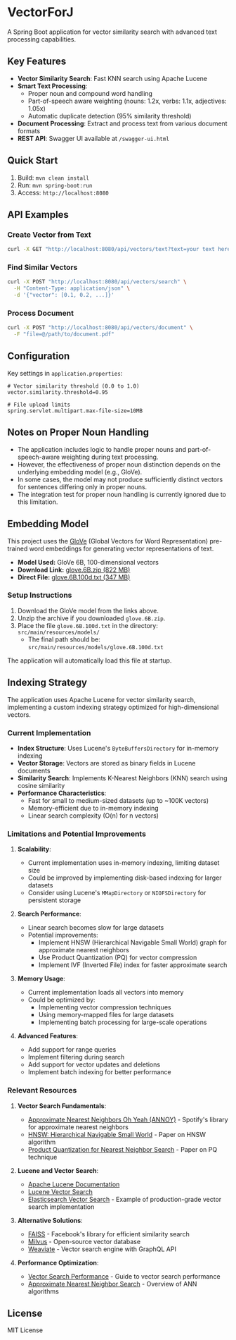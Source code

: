 # VectorForJ

A Spring Boot application for vector similarity search with advanced text processing capabilities.

## Key Features

- **Vector Similarity Search**: Fast KNN search using Apache Lucene
- **Smart Text Processing**:
  - Proper noun and compound word handling
  - Part-of-speech aware weighting (nouns: 1.2x, verbs: 1.1x, adjectives: 1.05x)
  - Automatic duplicate detection (95% similarity threshold)
- **Document Processing**: Extract and process text from various document formats
- **REST API**: Swagger UI available at `/swagger-ui.html`

## Quick Start

1. Build: `mvn clean install`
2. Run: `mvn spring-boot:run`
3. Access: `http://localhost:8080`

## API Examples

### Create Vector from Text
```bash
curl -X GET "http://localhost:8080/api/vectors/text?text=your text here"
```

### Find Similar Vectors
```bash
curl -X POST "http://localhost:8080/api/vectors/search" \
  -H "Content-Type: application/json" \
  -d '{"vector": [0.1, 0.2, ...]}'
```

### Process Document
```bash
curl -X POST "http://localhost:8080/api/vectors/document" \
  -F "file=@/path/to/document.pdf"
```

## Configuration

Key settings in `application.properties`:
```properties
# Vector similarity threshold (0.0 to 1.0)
vector.similarity.threshold=0.95

# File upload limits
spring.servlet.multipart.max-file-size=10MB
```

## Notes on Proper Noun Handling

- The application includes logic to handle proper nouns and part-of-speech-aware weighting during text processing.
- However, the effectiveness of proper noun distinction depends on the underlying embedding model (e.g., GloVe).
- In some cases, the model may not produce sufficiently distinct vectors for sentences differing only in proper nouns.
- The integration test for proper noun handling is currently ignored due to this limitation.

## Embedding Model

This project uses the [GloVe](https://nlp.stanford.edu/projects/glove/) (Global Vectors for Word Representation) pre-trained word embeddings for generating vector representations of text.

- **Model Used:** GloVe 6B, 100-dimensional vectors
- **Download Link:** [glove.6B.zip (822 MB)](https://nlp.stanford.edu/data/glove.6B.zip)
- **Direct File:** [glove.6B.100d.txt (347 MB)](https://nlp.stanford.edu/data/glove.6B.100d.txt)

### Setup Instructions
1. Download the GloVe model from the links above.
2. Unzip the archive if you downloaded `glove.6B.zip`.
3. Place the file `glove.6B.100d.txt` in the directory: `src/main/resources/models/`
   - The final path should be: `src/main/resources/models/glove.6B.100d.txt`

The application will automatically load this file at startup.

## Indexing Strategy

The application uses Apache Lucene for vector similarity search, implementing a custom indexing strategy optimized for high-dimensional vectors.

### Current Implementation

- **Index Structure**: Uses Lucene's `ByteBuffersDirectory` for in-memory indexing
- **Vector Storage**: Vectors are stored as binary fields in Lucene documents
- **Similarity Search**: Implements K-Nearest Neighbors (KNN) search using cosine similarity
- **Performance Characteristics**:
  - Fast for small to medium-sized datasets (up to ~100K vectors)
  - Memory-efficient due to in-memory indexing
  - Linear search complexity (O(n) for n vectors)

### Limitations and Potential Improvements

1. **Scalability**:
   - Current implementation uses in-memory indexing, limiting dataset size
   - Could be improved by implementing disk-based indexing for larger datasets
   - Consider using Lucene's `MMapDirectory` or `NIOFSDirectory` for persistent storage

2. **Search Performance**:
   - Linear search becomes slow for large datasets
   - Potential improvements:
     - Implement HNSW (Hierarchical Navigable Small World) graph for approximate nearest neighbors
     - Use Product Quantization (PQ) for vector compression
     - Implement IVF (Inverted File) index for faster approximate search

3. **Memory Usage**:
   - Current implementation loads all vectors into memory
   - Could be optimized by:
     - Implementing vector compression techniques
     - Using memory-mapped files for large datasets
     - Implementing batch processing for large-scale operations

4. **Advanced Features**:
   - Add support for range queries
   - Implement filtering during search
   - Add support for vector updates and deletions
   - Implement batch indexing for better performance

### Relevant Resources

1. **Vector Search Fundamentals**:
   - [Approximate Nearest Neighbors Oh Yeah (ANNOY)](https://github.com/spotify/annoy) - Spotify's library for approximate nearest neighbors
   - [HNSW: Hierarchical Navigable Small World](https://arxiv.org/abs/1603.09320) - Paper on HNSW algorithm
   - [Product Quantization for Nearest Neighbor Search](https://lear.inrialpes.fr/pubs/2011/JDS11/jegou_searching_with_quantization.pdf) - Paper on PQ technique

2. **Lucene and Vector Search**:
   - [Apache Lucene Documentation](https://lucene.apache.org/core/documentation.html)
   - [Lucene Vector Search](https://lucene.apache.org/core/9_7_0/core/org/apache/lucene/search/VectorSimilarityQuery.html)
   - [Elasticsearch Vector Search](https://www.elastic.co/guide/en/elasticsearch/reference/current/vector-search.html) - Example of production-grade vector search implementation

3. **Alternative Solutions**:
   - [FAISS](https://github.com/facebookresearch/faiss) - Facebook's library for efficient similarity search
   - [Milvus](https://milvus.io/) - Open-source vector database
   - [Weaviate](https://weaviate.io/) - Vector search engine with GraphQL API

4. **Performance Optimization**:
   - [Vector Search Performance](https://www.pinecone.io/learn/vector-search-performance/) - Guide to vector search performance
   - [Approximate Nearest Neighbor Search](https://www.pinecone.io/learn/approximate-nearest-neighbor/) - Overview of ANN algorithms

## License

MIT License 